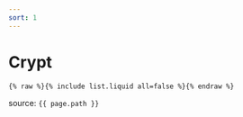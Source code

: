```yaml
---
sort: 1
---
```


# Crypt

```
{% raw %}{% include list.liquid all=false %}{% endraw %}
```
source: `{{ page.path }}`
